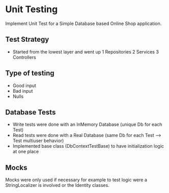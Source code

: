 # Unit Testing
Implement Unit Test for a Simple Database based Online Shop application.
## Test Strategy
- Started from the lowest layer and went up
1 Repositories
2 Services
3 Controllers
## Type of testing
- Good input
- Bad input
- Nulls
## Database Tests
- Write tests were done with an InMemory Database (unique Db for each Test)
- Read tests were done with a Real Database (same Db for each Test --> Test multiuser behavior)
- Implemented base class (DbContextTestBase) to have initialization logic at one place
## Mocks
Mocks were only used if necessary for example to test logic were a StringLocalizer is involved or the Identity classes.